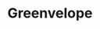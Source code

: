 ---
blog: https://greenvelope.com/blog
facebook: http://facebook.com/greenvelope
instagram: http://instagram.com/greenvelope
logohandle: greenvelope
pinterest: http://pinterest.com/greenvelope
sort: greenvelope
title: Greenvelope
twitter: https://x.com/greenvelope
website: https://www.greenvelope.com/
---